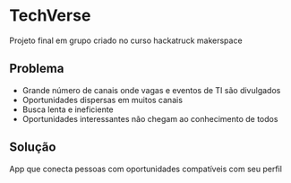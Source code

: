 # TechVerse
Projeto final em grupo criado no curso hackatruck makerspace

## Problema
- Grande número de canais onde vagas e eventos de TI são divulgados
- Oportunidades dispersas em muitos canais
- Busca lenta e ineficiente
- Oportunidades interessantes não chegam ao conhecimento de todos

## Solução
App que conecta pessoas com oportunidades compatíveis com seu perfil
